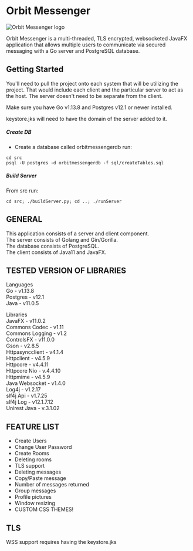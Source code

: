 # Orbit Messenger
![Orbit Messenger logo](https://github.com/MaxwellM/Orbit-Messenger/blob/master/src/java/com/orbitmessenger/images/orbit-messenger-logo.png)

Orbit Messenger is a multi-threaded, TLS encrypted, websocketed JavaFX application that allows multiple users to communicate via secured messaging with a Go server and PostgreSQL database. 

## Getting Started
You'll need to pull the project onto each system that will be utilizing the project. That would include each client and the particular server to act as the host. The server doesn't need to be separate from the client.  

Make sure you have Go v1.13.8 and Postgres v12.1 or newer installed.

keystore.jks will need to have the domain of the server added to it.
##### Create DB
* Create a database called orbitmessengerdb
run:
```
cd src
psql -U postgres -d orbitmessengerdb -f sql/createTables.sql
```
##### Build Server
From src run:
```
cd src; ./buildServer.py; cd ..; ./runServer
```

## GENERAL
This application consists of a server and client component.  
The server consists of Golang and Gin/Gorilla.  
The database consists of PostgreSQL.  
The client consists of Java11 and JavaFX.  

## TESTED VERSION OF LIBRARIES
Languages  
Go - v1.13.8  
Postgres - v12.1  
Java - v11.0.5  

Libraries  
JavaFX - v11.0.2  
Commons Codec - v1.11  
Commons Logging - v1.2  
ControlsFX - v11.0.0  
Gson - v2.8.5  
Httpasyncclient - v4.1.4  
Httpclient - v4.5.9  
Httpcore - v4.4.11  
Httpcore Nio - v.4.4.10  
Httpmime - v4.5.9  
Java Websocket - v1.4.0  
Log4j - v1.2.17  
slf4j Api - v1.7.25  
slf4j Log - v12.1.7.12  
Unirest Java - v.3.1.02

## FEATURE LIST
* Create Users
* Change User Password
* Create Rooms
* Deleting rooms
* TLS support
* Deleting messages
* Copy/Paste message
* Number of messages returned
* Group messages
* Profile pictures
* Window resizing
* CUSTOM CSS THEMES!

## TLS
WSS support requires having the keystore.jks 



